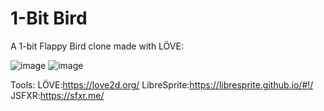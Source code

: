 # 1-Bit Bird
A 1-bit Flappy Bird clone made with LÖVE:

![image](https://github.com/user-attachments/assets/7c68515e-75c9-49e6-9f7b-20dd17936e36)
![image](https://github.com/user-attachments/assets/84ee4795-2c22-4b62-8bb9-82231d5d7b6d)

Tools:
LÖVE:https://love2d.org/
LibreSprite:https://libresprite.github.io/#!/
JSFXR:https://sfxr.me/
